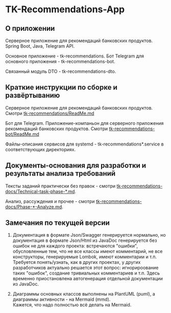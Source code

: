# TK-Recommendations-App

## О приложении

Серверное приложение для рекомендаций банковских продуктов.
Spring Boot, Java, Telegram API.

Основное приложение - tk-recommendations.
Бот Telegram для основного приложения - tk-recommendations-bot.

Связанный модуль DTO - tk-recommendations-dto.

## Краткие инструкции по сборке и развёртыванию

Серверное приложение для рекомендаций банковских продуктов.
Смотри [tk-recommendations/ReadMe.md](https://github.com/taker1974/tk-recommendations-app/blob/main/tk-recommendations/ReadMe.md)

Бот для Telegram. Приложение-компаньон для серверного приложения рекомендаций банковских продуктов.
Смотри [tk-recommendations-bot/ReadMe.md](https://github.com/taker1974/tk-recommendations-app/blob/main/tk-recommendations-bot/ReadMe.md)

Файлы-описания сервисов для systemd - tk-recommendations*.service в соответствующих директориях.

## Документы-основания для разработки и результаты анализа требований

Тексты заданий практически без правок - смотри [tk-recommendations-docs/Technical-task-phase-*.md](https://github.com/taker1974/tk-recommendations-app/blob/main/tk-recommendations-docs/).

Анализ, рассуждения и прочее - смотри [tk-recommendations-docs/Phase-*-Analyze.md](https://github.com/taker1974/tk-recommendations-app/blob/main/tk-recommendations-docs/).

## Замечания по текущей версии

1. Документация в формате Json/Swagger генерируется нормально, но документация в формате Json/Html из JavaDoc генерируется без ошибок не для каждого проекта: встречаются "ошибки", обусловленные тем, что не все классы имеют комментарий, не все конструкторы, генерируемые Lombok, имеют комментарии и т.п.
Требуется понять/узнать, как в других проектах, у других разработчиков актуально решается этот вопрос: игнорироование таких "ошибок", создание тривиальных комментариев и т.п.
Здесь временно приостановлена автогенерация отдельной документации из JavaDoc.

2. Диаграммы основных классов выполнены на PlantUML (puml), а диаграммы активности - на Mermaid (mmd).  
Кажется, что надо полностью всё делать на Mermaid.
